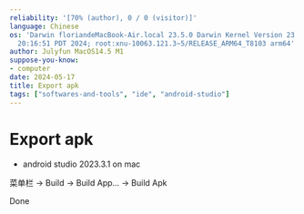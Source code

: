 ```yaml
---
reliability: '[70% (author), 0 / 0 (visitor)]'
language: Chinese
os: 'Darwin floriandeMacBook-Air.local 23.5.0 Darwin Kernel Version 23.5.0: Wed May  1
  20:16:51 PDT 2024; root:xnu-10063.121.3~5/RELEASE_ARM64_T8103 arm64'
author: Julyfun MacOS14.5 M1
suppose-you-know:
- computer
date: 2024-05-17
title: Export apk
tags: ["softwares-and-tools", "ide", "android-studio"]
---
```

# Export apk

* android studio 2023.3.1 on mac

菜单栏 -> Build -> Build App... -> Build Apk

Done

